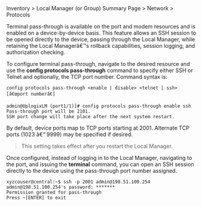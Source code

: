 <!-- 5.4 -->

<div class='ucc' />Inventory > Local Manager (or Group) Summary Page > Network > Protocols</div>

Terminal pass-through is available on the port and modem resources and is enabled on a device-by-device basis. This feature allows an SSH session to be opened directly to the device, passing through the Local Manager, while retaining the Local Managerâ€™s rollback capabilities, session logging, and authorization checking.

To configure terminal pass-through, navigate to the desired resource and use the **config protocols pass-through** command to specify either SSH or Telnet and optionally, the TCP port number. Command syntax is:

```
config protocols pass-through <enable | disable> <telnet | ssh> [â€œport numberâ€]

admin@UplogixLM (port1/1)]# config protocols pass-through enable ssh
Pass-through port will be 2101.
SSH port change will take place after the next system restart.
```

By default, device ports map to TCP ports starting at 2001. Alternate TCP ports (1023 â€“ 9999) may be specified if desired.

>This setting takes effect after you restart the Local Manager.

Once configured, instead of logging in to the Local Manager, navigating to the port, and issuing the **terminal** command, you can open an SSH session directly to the device using the pass-through port number assigned.

```
xyzcouser@central:~$ ssh -p 2001 admin@198.51.100.254
admin@198.51.100.254's password: *******
Permission granted for pass-through
Press ~[ENTER] to exit
```